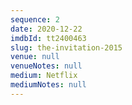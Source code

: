 ```yaml
---
sequence: 2
date: 2020-12-22
imdbId: tt2400463
slug: the-invitation-2015
venue: null
venueNotes: null
medium: Netflix
mediumNotes: null
---
```


